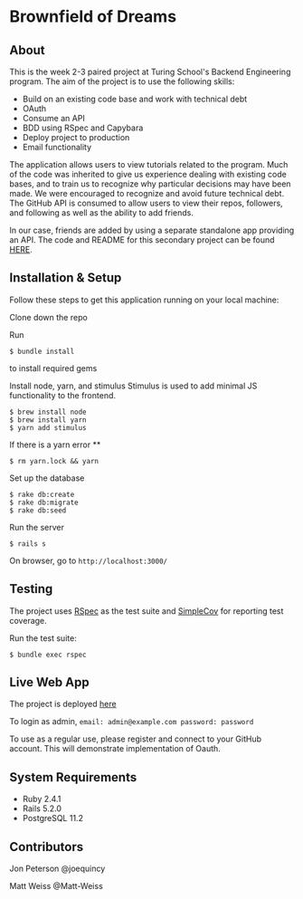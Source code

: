 # Brownfield of Dreams

## About

This is the week 2-3 paired project at Turing School's Backend Engineering program. The aim of the project is to use the following skills:

- Build on an existing code base and work with technical debt
- OAuth
- Consume an API
- BDD using RSpec and Capybara
- Deploy project to production
- Email functionality

The application allows users to view tutorials related to the program. Much of the code was inherited to give us experience dealing with existing code bases, and to train us to recognize why particular decisions may have been made. We were encouraged to recognize and avoid future technical debt. The GitHub API is consumed to allow users to view their repos, followers, and following as well as the ability to add friends.

In our case, friends are added by using a separate standalone app providing an API. The code and README for this secondary project can be found <a href="https://github.com/Matt-Weiss/greenfield-of-friends">HERE</a>.

## Installation & Setup

Follow these steps to get this application running on your local machine:

Clone down the repo

Run
```
$ bundle install
```
to install required gems

Install node, yarn, and stimulus
Stimulus is used to add minimal JS functionality to the frontend.
```
$ brew install node
$ brew install yarn
$ yarn add stimulus
```

If there is a yarn error **
```
$ rm yarn.lock && yarn
```

Set up the database
```
$ rake db:create
$ rake db:migrate
$ rake db:seed
```

Run the server
```
$ rails s
```

On browser, go to `http://localhost:3000/`

## Testing

The project uses <a href="https://github.com/rspec/rspec"> RSpec</a> as the test suite and <a href="https://github.com/colszowka/simplecov"> SimpleCov</a> for reporting test coverage.

Run the test suite:
```
$ bundle exec rspec
```

## Live Web App

The project is deployed <a href='https://serene-gorge-80745.herokuapp.com/'> here</a>

To login as admin, `email: admin@example.com password: password`

To use as a regular use, please register and connect to your GitHub account. This will demonstrate implementation of Oauth.

## System Requirements

* Ruby 2.4.1
* Rails 5.2.0
* PostgreSQL 11.2

## Contributors

Jon Peterson @joequincy

Matt Weiss @Matt-Weiss
